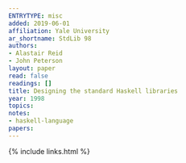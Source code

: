 ```yaml
---
ENTRYTYPE: misc
added: 2019-06-01
affiliation: Yale University
ar_shortname: StdLib 98
authors:
- Alastair Reid
- John Peterson
layout: paper
read: false
readings: []
title: Designing the standard Haskell libraries
year: 1998
topics:
notes:
- haskell-language
papers:
---
```


{% include links.html %}
